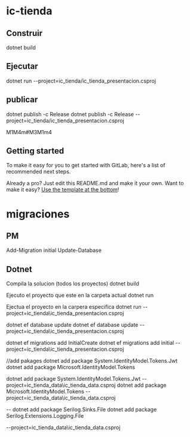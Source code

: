 # ic-tienda


## Construir

dotnet build

## Ejecutar

dotnet run --project=ic_tienda/ic_tienda_presentacion.csproj

## publicar
dotnet publish -c Release
dotnet publish -c Release --project=ic_tienda/ic_tienda_presentacion.csproj

M1M4m#M3M1m4
## Getting started

To make it easy for you to get started with GitLab, here's a list of recommended next steps.

Already a pro? Just edit this README.md and make it your own. Want to make it easy? [Use the template at the bottom](#editing-this-readme)!

# migraciones

## PM
Add-Migration initial
Update-Database

## Dotnet
Compila la solucion (todos los proyectos)
dotnet build

Ejecuto el proyecto que este en la carpeta actual
dotnet run 

Ejectua el proyecto en la carpera especifica
dotnet run --project=ic_tienda\ic_tienda_presentacion.csproj

dotnet ef database update
dotnet ef database update --project=ic_tienda\ic_tienda_presentacion.csproj

dotnet ef migrations add InitialCreate
dotnet ef migrations add initial   --project=ic_tienda\ic_tienda_presentacion.csproj

//add pakages
dotnet add package System.IdentityModel.Tokens.Jwt
dotnet add package Microsoft.IdentityModel.Tokens

dotnet add package System.IdentityModel.Tokens.Jwt --project=ic_tienda_data\ic_tienda_data.csproj
dotnet add package Microsoft.IdentityModel.Tokens --project=ic_tienda_data\ic_tienda_data.csproj

-- dotnet add package Serilog.Sinks.File 
dotnet add package Serilog.Extensions.Logging.File

--project=ic_tienda_data\ic_tienda_data.csproj